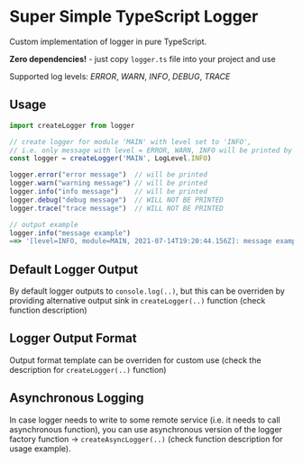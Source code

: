 # Super Simple TypeScript Logger

Custom implementation of logger in pure TypeScript.

**Zero dependencies!** - just copy `logger.ts` file into your project and use

Supported log levels: *ERROR*, *WARN*, *INFO*, *DEBUG*, *TRACE*


## Usage

```TypeScript
import createLogger from logger

// create logger for module 'MAIN' with level set to 'INFO', 
// i.e. only message with level = ERROR, WARN, INFO will be printed by the logger
const logger = createLogger('MAIN', LogLevel.INFO)

logger.error("error message")  // will be printed
logger.warn("warning message") // will be printed
logger.info("info message")    // will be printed
logger.debug("debug message")  // WILL NOT BE PRINTED
logger.trace("trace message")  // WILL NOT BE PRINTED

// output example
logger.info("message example")
==> '[level=INFO, module=MAIN, 2021-07-14T19:20:44.156Z]: message example'
```

## Default Logger Output
By default logger outputs to `console.log(..)`, 
but this can be overriden by providing alternative output sink in 
`createLogger(..)` function (check function description)

## Logger Output Format
Output format template can be overriden for custom use 
(check the description for `createLogger(..)` function)

## Asynchronous Logging
In case logger needs to write to some remote service (i.e. it needs to call asynchronous function),
you can use asynchronous version of the logger factory function -> `createAsyncLogger(..)` (check function description for usage example).
